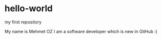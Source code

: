 # hello-world
my first repository

My name is Mehmet OZ
I am a software developer which is new in GitHub :)
